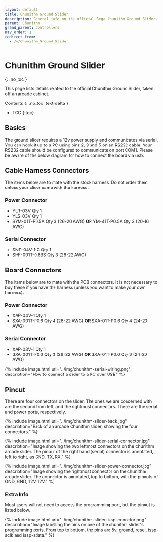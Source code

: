 ```yaml
---
layout: default
title: Chunithm Ground Slider
description: General info on the official Sega Chunithm Ground Slider.
parent: Chunithm
grand_parent: Controllers
nav_order: 1
redirect_from:
  - /w/Chunithm_Ground_Slider
---
```


# Chunithm Ground Slider
{: .no_toc }

This page lists details related to the official Chunithm Ground Slider, taken off an arcade cabinet.

Contents
{: .no_toc .text-delta }

- TOC
{:toc}

## Basics

The ground slider requires a 12v power supply and communicates via serial. You can hook it up to a PC using pins 2, 3 and 5 on an RS232 cable. Your RS232 cable should be configured to communicate on port COM1. Please be aware of the below diagram for how to connect the board via usb. 

## Cable Harness Connectors

The items below are to mate with the stock harness. Do not order them unless your slider came with the harness. 

### Power Connector

* YLR-03V Qty 1
* YLS-03V Qty 1
* SYM-01T-P0.5A Qty 3 (26-20 AWG) **OR** YM-41T-P0.5A Qty 3 (20-16 AWG)

### Serial Connector

* SMP-04V-NC Qty 1
* SHF-001T-0.8BS Qty 3 (28-22 AWG)

## Board Connectors

The items below are to mate with the PCB connectors. It is not necessary to buy these if you have the harness (unless you want to make your own harness). 

### Power Connector

* XAP-04V-1 Qty 1
* SXA-001T-P0.6 Qty 4 (28-22 AWG) **OR** SXA-01T-P0.6 Qty 4 (24-20 AWG)

### Serial Connector

* XAP-03V-1 Qty 1
* SXA-001T-P0.6 Qty 3 (28-22 AWG) **OR** SXA-01T-P0.6 Qty 3 (24-20 AWG)

{% include image.html url="../img/chunithm-serial-wiring.png" description="How to connect a slider to a PC over USB" %}

## Pinout

There are four connectors on the slider. The ones we are concerned with are the second from left, and the rightmost connectors. These are the serial and power ports, respectively. 

{% include image.html url="../img/chunithm-slider-back.jpg" description="Back of an arcade Chunithm slider, showing the four connectors." %}

{% include image.html url="../img/chunithm-slider-serial-connector.jpg" description="Image showing the two leftmost connectors on the chunithm arcade slider. The pinout of the right hand (serial) connector is annotated, left to right, as GND, TX, RX." %}

{% include image.html url="../img/chunithm-slider-power-connector.jpg" description="Image showing the rightmost connector on the chunithm arcade slider. The connector is annotated, top to bottom, with the pinouts of GND, GND, 12V, 12V." %}

### Extra Info

Most users will not need to access the programming port, but the pinout is listed below.

{% include image.html url="../img/chunithm-slider-issp-conector.png" description="Image labelling the pins on one of the chunithm slider's programming ports. From top to bottom, the pins are 5v, ground, reset, issp-sclk and issp-sdata." %}